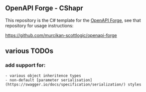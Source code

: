 ## OpenAPI Forge - CShapr

This repository is the C# template for the [OpenAPI Forge](https://github.com/ColinEberhardt/openapi-forge), see that repository for usage instructions:

https://github.com/murcikan-scottlogic/openapi-forge

## various TODOs

### add support for:

    - various object inheritence types
    - non-default [parameter serialisation](https://swagger.io/docs/specification/serialization/) styles
